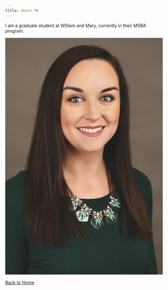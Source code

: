 ```yaml
---
title: About Me
---
```


I am a graduate student at William and Mary, currently in their MSBA program.

![Photo](Pic.png)

[Back to Home](https://MeganBgit.github.io/index)
